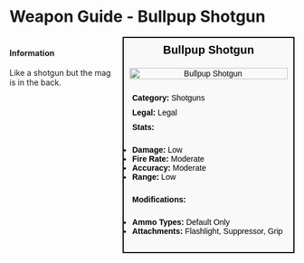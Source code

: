 # Weapon Guide - Bullpup Shotgun

<div style="display: flex; align-items: flex-start; gap: 10px;">

  <div style="flex: 1; margin-right: 10px;">
  
  #### Information
  Like a shotgun but the mag is in the back.

  </div>

  <div style="width: 300px; border: 2px solid black; font-family: Arial, sans-serif; background-color: #f9f9f9; color: black;">
    <div style="background-color: #f9f9f9; padding: 10px; font-size: 20px; font-weight: bold; text-align: center;">Bullpup Shotgun</div>
    <div style="text-align: center; padding: 10px;">
      <img src="image_url_here" alt="Bullpup Shotgun" style="width: 100%; height: auto;">
    </div>
    <div style="padding: 10px;">
    <div style="padding: 5px;"><strong>Category:</strong> Shotguns</div>
      <div style="padding: 5px;"><strong>Legal:</strong> Legal</div>
      <div style="padding: 5px;"><strong>Stats:</strong></div>
      <ul style="padding: 5px;">
        <li><strong>Damage:</strong> Low</li>
        <li><strong>Fire Rate:</strong> Moderate</li>
        <li><strong>Accuracy:</strong> Moderate</li>
        <li><strong>Range:</strong> Low</li>
      </ul>
      <div style="padding: 5px;"><strong>Modifications:</strong></div>
      <ul style="padding: 5px;">
        <li><strong>Ammo Types:</strong> Default Only</li>
        <li><strong>Attachments:</strong> Flashlight, Suppressor, Grip</li>
      </ul>
    </div>
  </div>

</div>
